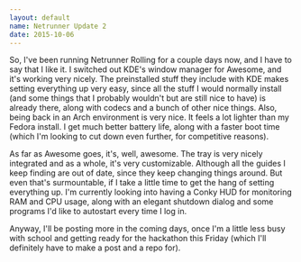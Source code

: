 ```yaml
---
layout: default
name: Netrunner Update 2
date: 2015-10-06
---
```


So, I've been running Netrunner Rolling for a couple days now, and I have to say that I like it. I switched out KDE's window manager for Awesome, and it's working very nicely. The preinstalled stuff they include with KDE makes setting everything up very easy, since all the stuff I would normally install (and some things that I probably wouldn't but are still nice to have) is already there, along with codecs and a bunch of other nice things. Also, being back in an Arch environment is very nice. It feels a lot lighter than my Fedora install. I get much better battery life, along with a faster boot time (which I'm looking to cut down even further, for competitive reasons).

As far as Awesome goes, it's, well, awesome. The tray is very nicely integrated and as a whole, it's very customizable. Although all the guides I keep finding are out of date, since they keep changing things around. But even that's surmountable, if I take a little time to get the hang of setting everything up. I'm currently looking into having a Conky HUD for monitoring RAM and CPU usage, along with an elegant shutdown dialog and some programs I'd like to autostart every time I log in.

Anyway, I'll be posting more in the coming days, once I'm a little less busy with school and getting ready for the hackathon this Friday (which I'll definitely have to make a post and a repo for).
